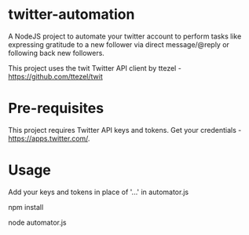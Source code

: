 # twitter-automation
A NodeJS project to automate your twitter account to perform tasks like expressing gratitude to a new follower via direct message/@reply or following back new followers. 

This project uses the twit Twitter API client by ttezel - https://github.com/ttezel/twit

# Pre-requisites
This project requires Twitter API keys and tokens. Get your credentials - https://apps.twitter.com/.

# Usage

Add your keys and tokens in place of '...' in automator.js 

npm install

node automator.js
